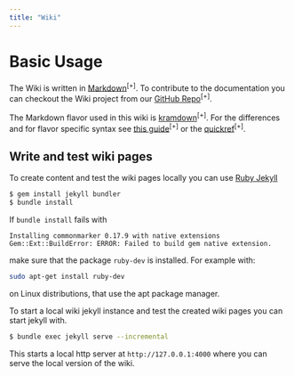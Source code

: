 ```yaml
---
title: "Wiki"
---
```

# Basic Usage

The Wiki is written in [Markdown](https://guides.github.com/features/mastering-markdown/)<sup>[+]</sup>. To contribute to the documentation you can checkout the Wiki project from our [GitHub Repo](https://github.com/evannetwork/evannetwork.github.io)<sup>[+]</sup>.

The Markdown flavor used in this wiki is [kramdown](https://kramdown.gettalong.org/)<sup>[+]</sup>. For the differences and for flavor specific syntax see [this guide](https://kramdown.gettalong.org/syntax.html)<sup>[+]</sup> or the [quickref](https://kramdown.gettalong.org/quickref.html)<sup>[+]</sup>.


## Write and test wiki pages
To create content and test the wiki pages locally you can use [Ruby Jekyll](https://jekyllrb.com/)

```bash
$ gem install jekyll bundler
$ bundle install
```

If ```bundle install``` fails with
```
Installing commonmarker 0.17.9 with native extensions
Gem::Ext::BuildError: ERROR: Failed to build gem native extension.
```

make sure that the package ```ruby-dev``` is installed. For example with:
```bash
sudo apt-get install ruby-dev
```
on Linux distributions, that use the apt package manager.

To start a local wiki jekyll instance and test the created wiki pages you can start jekyll with.
```bash
$ bundle exec jekyll serve --incremental
```

This starts a local http server at `http://127.0.0.1:4000` where you can serve the local version of the wiki.
